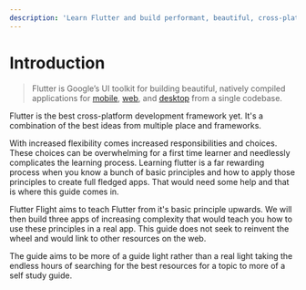 ```yaml
---
description: 'Learn Flutter and build performant, beautiful, cross-platform Apps.'
---
```


# Introduction

> Flutter is Google’s UI toolkit for building beautiful, natively compiled applications for [mobile](https://flutter.dev/docs), [web](https://flutter.dev/web), and [desktop](https://flutter.dev/desktop) from a single codebase.

Flutter is the best cross-platform development framework yet. It's a combination of  the best ideas from multiple place and frameworks. 

With increased flexibility comes increased responsibilities and choices. These choices can be overwhelming for a first time learner and needlessly complicates the learning process. Learning flutter is a far rewarding process when you know a bunch of basic principles and how to apply those principles to create full fledged apps. That would need some help and that is where this guide comes in.

Flutter Flight aims to teach Flutter from it's basic principle upwards. We will then build three apps of increasing complexity that would teach you how to use these principles in a real app. This guide does not seek to reinvent the wheel and would link to other resources on the web. 

The guide aims to be more of a guide light rather than a real light taking the endless hours of searching for the best resources for a topic to more of a self study guide.

